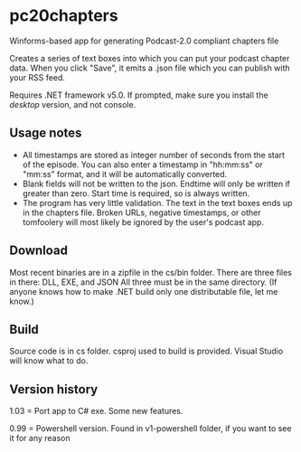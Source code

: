 # pc20chapters
Winforms-based app for generating Podcast-2.0 compliant chapters file

Creates a series of text boxes into which you can put your podcast chapter data.
When you click "Save", it emits a .json file which you can publish with your RSS feed.

Requires .NET framework v5.0.  If prompted, make sure you install the *desktop* version, and not console.

## Usage notes

 * All timestamps are stored as integer number of seconds from the start of the episode.  You can also enter a timestamp in "hh:mm:ss" or "mm:ss" format, and it will be automatically converted.
 * Blank fields will not be written to the json.  Endtime will only be written if greater than zero.  Start time is required, so is always written.
 * The program has very little validation.  The text in the text boxes ends up in the chapters file.  Broken URLs, negative timestamps, or other tomfoolery will most likely be ignored by the user's podcast app.

## Download

Most recent binaries are in a zipfile in the cs/bin folder.  There are three files in there: DLL, EXE, and JSON
All three must be in the same directory.  (If anyone knows how to make .NET build only one distributable file, let me know.)

## Build

Source code is in cs folder.  csproj used to build is provided.  Visual Studio will know what to do.

## Version history

1.03 = Port app to C# exe.  Some new features.

0.99 = Powershell version.  Found in v1-powershell folder, if you want to see it for any reason